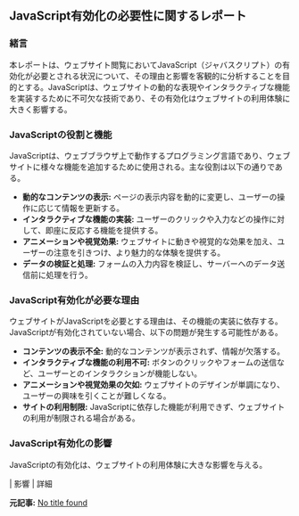 ## JavaScript有効化の必要性に関するレポート

### 緒言

本レポートは、ウェブサイト閲覧においてJavaScript（ジャバスクリプト）の有効化が必要とされる状況について、その理由と影響を客観的に分析することを目的とする。JavaScriptは、ウェブサイトの動的な表現やインタラクティブな機能を実装するために不可欠な技術であり、その有効化はウェブサイトの利用体験に大きく影響する。

### JavaScriptの役割と機能

JavaScriptは、ウェブブラウザ上で動作するプログラミング言語であり、ウェブサイトに様々な機能を追加するために使用される。主な役割は以下の通りである。

* **動的なコンテンツの表示:** ページの表示内容を動的に変更し、ユーザーの操作に応じて情報を更新する。
* **インタラクティブな機能の実装:** ユーザーのクリックや入力などの操作に対して、即座に反応する機能を提供する。
* **アニメーションや視覚効果:** ウェブサイトに動きや視覚的な効果を加え、ユーザーの注意を引きつけ、より魅力的な体験を提供する。
* **データの検証と処理:** フォームの入力内容を検証し、サーバーへのデータ送信前に処理を行う。

### JavaScript有効化が必要な理由

ウェブサイトがJavaScriptを必要とする理由は、その機能の実装に依存する。JavaScriptが有効化されていない場合、以下の問題が発生する可能性がある。

* **コンテンツの表示不全:** 動的なコンテンツが表示されず、情報が欠落する。
* **インタラクティブな機能の利用不可:** ボタンのクリックやフォームの送信など、ユーザーとのインタラクションが機能しない。
* **アニメーションや視覚効果の欠如:** ウェブサイトのデザインが単調になり、ユーザーの興味を引くことが難しくなる。
* **サイトの利用制限:** JavaScriptに依存した機能が利用できず、ウェブサイトの利用が制限される場合がある。

### JavaScript有効化の影響

JavaScriptの有効化は、ウェブサイトの利用体験に大きな影響を与える。

| 影響 | 詳細 

**元記事:** [No title found](https://blogs.oracle.com/developers/post/embracing-ai-across-multicloud-platforms)